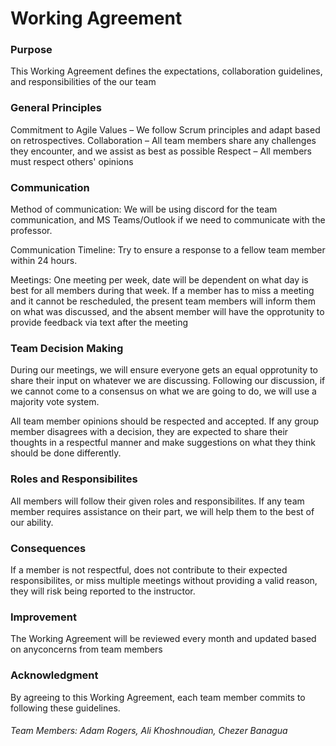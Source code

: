# Working Agreement

### Purpose


This Working Agreement defines the expectations, collaboration guidelines, and responsibilities of the our team

### General Principles

Commitment to Agile Values – We follow Scrum principles and adapt based on retrospectives.
Collaboration – All team members share any challenges they encounter, and we assist as best as possible
Respect – All members must respect others' opinions



### Communication

Method of communication: We will be using discord for the team communication, and MS Teams/Outlook if we need to communicate with the professor.


Communication Timeline: Try to ensure a response to a fellow team member within 24 hours.


Meetings: One meeting per week, date will be dependent on what day is best for all members during that week.
If a member has to miss a meeting and it cannot be rescheduled, the present team members will inform them on what was discussed, and the absent member will have the opprotunity to provide feedback via text after the meeting


### Team Decision Making

During our meetings, we will ensure everyone gets an equal opprotunity to share their input on whatever we are discussing. Following our discussion, if we cannot come to a consensus on what we are going to do, we will use a majority vote system.

All team member opinions should be respected and accepted. If any group member disagrees with a decision, they are expected to share their thoughts in a respectful manner and make suggestions on what they think should be done differently.


### Roles and Responsibilites 

All members will follow their given roles and responsibilites. If any team member requires assistance on their part, we will help them to the best of our ability.

### Consequences

If a member is not respectful, does not contribute to their expected responsibilites, or miss multiple meetings without providing a valid reason, they will risk being reported to the instructor.

### Improvement

The Working Agreement will be reviewed every month and updated based on anyconcerns from team members

### Acknowledgment
By agreeing to this Working Agreement, each team member commits to following these guidelines.


###### Team Members: Adam Rogers, Ali Khoshnoudian, Chezer Banagua

